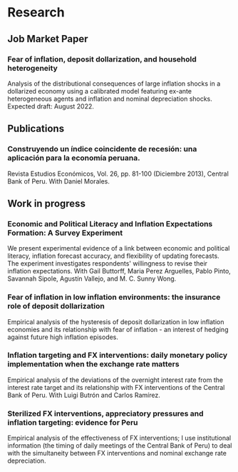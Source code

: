 # Research

## Job Market Paper
### Fear of inflation, deposit dollarization, and household heterogeneity
Analysis of the distributional consequences of large inflation shocks in a dollarized economy using a calibrated model featuring ex-ante heterogeneous agents and inflation and nominal depreciation shocks. Expected draft: August 2022.

## Publications
### Construyendo un índice coincidente de recesión: una aplicación para la economía peruana. 
Revista Estudios Económicos, Vol. 26, pp. 81-100 (Diciembre 2013), Central Bank of Peru. With Daniel Morales.

## Work in progress
### Economic and Political Literacy and Inflation Expectations Formation: A Survey Experiment
We present experimental evidence of a link between economic and political literacy, inflation forecast accuracy, and flexibility of updating forecasts. The experiment investigates respondents' willingness to revise their inflation expectations. With Gail Buttorff, Maria Perez Arguelles, Pablo Pinto, Savannah Sipole,
Agustín Vallejo, and M. C. Sunny Wong.

### Fear of inflation in low inflation environments: the insurance role of deposit dollarization
Empirical analysis of the hysteresis of deposit dollarization in low inflation economies and its relationship with fear of inflation - an interest of hedging against future high inflation episodes.

### Inflation targeting and FX interventions: daily monetary policy implementation when the exchange rate matters
Empirical analysis of the deviations of the overnight interest rate from the interest rate target and its relationship with FX interventions of the Central Bank of Peru. With Luigi Butrón and Carlos Ramírez.

### Sterilized FX interventions, appreciatory pressures and inflation targeting: evidence for Peru
Empirical analysis of the effectiveness of FX interventions; I use institutional information (the timing of daily meetings of the Central Bank of Peru) to deal with the simultaneity between FX interventions and nominal exchange rate depreciation.
